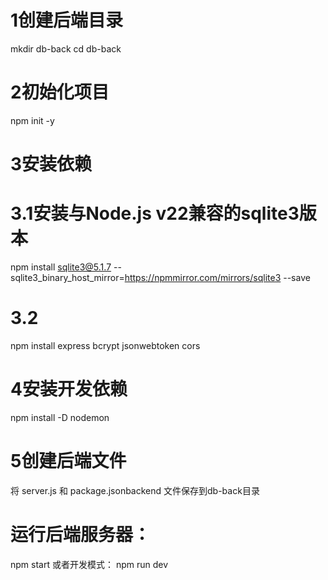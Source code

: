 
# 1创建后端目录
mkdir db-back
cd db-back

# 2初始化项目
npm init -y

# 3安装依赖
# 3.1安装与Node.js v22兼容的sqlite3版本
npm install sqlite3@5.1.7 --sqlite3_binary_host_mirror=https://npmmirror.com/mirrors/sqlite3 --save
# 3.2
npm install express  bcrypt jsonwebtoken cors

# 4安装开发依赖
npm install -D nodemon
# 5创建后端文件

将  server.js 和 package.jsonbackend 文件保存到db-back目录
# 运行后端服务器：
npm start
或者开发模式：
npm run dev
